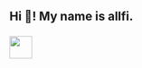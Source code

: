 <h2 align="left">Hi 👋! My name is allfi.</h2>

###

<img width="40px" src="https://i.imgflip.com/814sid.gif"  />

###
